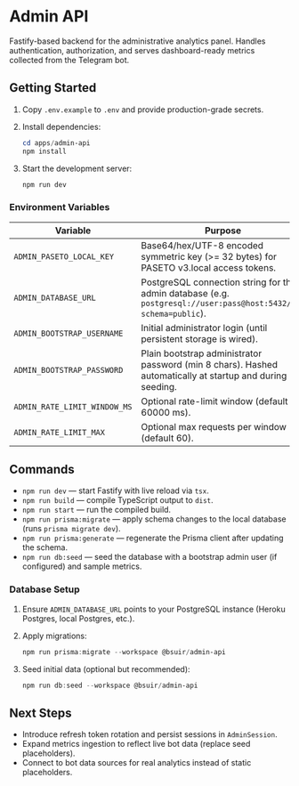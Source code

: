 # Admin API

Fastify-based backend for the administrative analytics panel. Handles authentication, authorization, and serves dashboard-ready metrics collected from the Telegram bot.

## Getting Started

1. Copy `.env.example` to `.env` and provide production-grade secrets.
2. Install dependencies:

   ```powershell
   cd apps/admin-api
   npm install
   ```

3. Start the development server:

   ```powershell
   npm run dev
   ```

### Environment Variables

| Variable                     | Purpose                                                                                                         |
| ---------------------------- | --------------------------------------------------------------------------------------------------------------- |
| `ADMIN_PASETO_LOCAL_KEY`     | Base64/hex/UTF-8 encoded symmetric key (>= 32 bytes) for PASETO v3.local access tokens.                         |
| `ADMIN_DATABASE_URL`         | PostgreSQL connection string for the admin database (e.g. `postgresql://user:pass@host:5432/db?schema=public`). |
| `ADMIN_BOOTSTRAP_USERNAME`   | Initial administrator login (until persistent storage is wired).                                                |
| `ADMIN_BOOTSTRAP_PASSWORD`   | Plain bootstrap administrator password (min 8 chars). Hashed automatically at startup and during seeding.       |
| `ADMIN_RATE_LIMIT_WINDOW_MS` | Optional rate-limit window (default 60000 ms).                                                                  |
| `ADMIN_RATE_LIMIT_MAX`       | Optional max requests per window (default 60).                                                                  |

## Commands

- `npm run dev` — start Fastify with live reload via `tsx`.
- `npm run build` — compile TypeScript output to `dist`.
- `npm run start` — run the compiled build.
- `npm run prisma:migrate` — apply schema changes to the local database (runs `prisma migrate dev`).
- `npm run prisma:generate` — regenerate the Prisma client after updating the schema.
- `npm run db:seed` — seed the database with a bootstrap admin user (if configured) and sample metrics.

### Database Setup

1. Ensure `ADMIN_DATABASE_URL` points to your PostgreSQL instance (Heroku Postgres, local Postgres, etc.).
2. Apply migrations:

   ```powershell
   npm run prisma:migrate --workspace @bsuir/admin-api
   ```

3. Seed initial data (optional but recommended):

   ```powershell
   npm run db:seed --workspace @bsuir/admin-api
   ```

## Next Steps

- Introduce refresh token rotation and persist sessions in `AdminSession`.
- Expand metrics ingestion to reflect live bot data (replace seed placeholders).
- Connect to bot data sources for real analytics instead of static placeholders.
